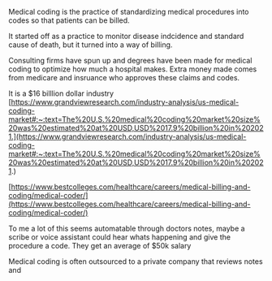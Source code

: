 Medical coding is the practice of standardizing medical procedures into codes so that patients can be billed. 

It started off as a practice to monitor disease indcidence and standard cause of death, but it turned into a way of billing.

Consulting firms have spun up and degrees have been made for medical coding to optimize how much a hospital makes. Extra money made comes from medicare and insruance who approves these claims and codes.

It is a $16 billlion dollar industry [https://www.grandviewresearch.com/industry-analysis/us-medical-coding-market#:~:text=The%20U.S.%20medical%20coding%20market%20size%20was%20estimated%20at%20USD,USD%2017.9%20billion%20in%202021.](https://www.grandviewresearch.com/industry-analysis/us-medical-coding-market#:~:text=The%20U.S.%20medical%20coding%20market%20size%20was%20estimated%20at%20USD,USD%2017.9%20billion%20in%202021.)

[https://www.bestcolleges.com/healthcare/careers/medical-billing-and-coding/medical-coder/](https://www.bestcolleges.com/healthcare/careers/medical-billing-and-coding/medical-coder/)


To me a lot of this seems automatable through doctors notes, maybe a scribe or voice assistant could hear whats happening and give the procedure a code. They get an average of $50k salary


Medical coding is often outsourced to a private company that reviews notes and

